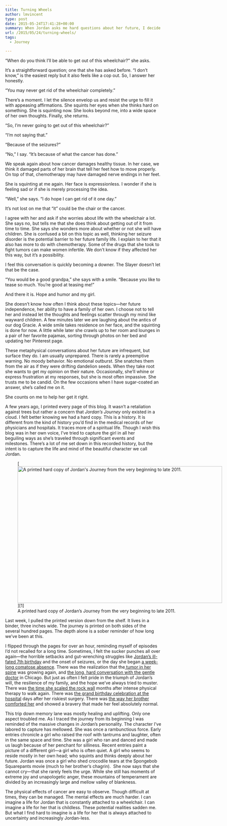 ```yaml
---
title: Turning Wheels
author: lmvincent
type: post
date: 2015-05-24T17:41:28+00:00
summary: When Jordan asks me hard questions about her future, I decide to look back on the journey. I find plenty of reason for gratitude, pride and for hope. But my trip down memory lane also reminds me that we must never take a day for granted.
url: /2015/05/24/turning-wheels/
tags:
  - Journey

---
```

“When do you think I’ll be able to get out of this wheelchair?” she asks.

It’s a straightforward question; one that she has asked before. “I don’t know,” is the easiest reply but it also feels like a cop out. So, I answer her honestly.<!--more-->

“You may never get rid of the wheelchair completely.”

There’s a moment. I let the silence envelop us and resist the urge to fill it with appeasing affirmations. She squints her eyes when she thinks hard on something. She is squinting now. She looks beyond me, into a wide space of her own thoughts. Finally, she returns.

“So, I’m never going to get out of this wheelchair?”

“I’m not saying that.”

“Because of the seizures?”

“No,” I say. “It’s because of what the cancer has done.”

We speak again about how cancer damages healthy tissue. In her case, we think it damaged parts of her brain that tell her feet how to move properly. On top of that, chemotherapy may have damaged nerve endings in her feet.

She is squinting at me again. Her face is expressionless. I wonder if she is feeling sad or if she is merely processing the idea.

“Well,” she says. “I do hope I can get rid of it&nbsp;one day.”

It&#8217;s not lost on me that &#8220;it&#8221; could be the chair or the cancer.&nbsp;

I agree with her and&nbsp;ask if she worries about life with the wheelchair&nbsp;a lot. She says no, but tells me that she does think about getting out of it from time to time.&nbsp;She says she wonders more about whether or not she will have children. She is confused a bit on this topic as well, thinking her seizure disorder is the potential barrier to her future family life. I explain to her that it also has more to do with chemotherapy. Some of the drugs that she took to fight tumors can make women&nbsp;infertile. We don’t know if they&nbsp;affected her this way, but it’s a possibility.&nbsp;

I feel this conversation is quickly becoming a downer. The Slayer doesn’t let that be the case.

“You would be a good grandpa,” she says with a smile. “Because you like to tease so much. You&#8217;re good at teasing me!”

And there it is. Hope and humor and my girl.

She doesn’t know how often I think about these topics—her future independence, her ability to have a family of her own. I choose not to tell her and instead let the thoughts and feelings scatter through my mind like wayward children. A few minutes later we are laughing about the antics of our dog Gracie. A wide smile takes residence on her face, and the squinting is done for now. A little while later she crawls up to her room and lounges in a pair of her favorite pajamas, sorting through&nbsp;photos on her bed and updating her Pinterest page.

These metaphysical conversations about her future are infrequent, but surface they do. I am usually unprepared. There is rarely a preemptive warning. No moody behavior. No emotional outburst. She snatches them from the air as if they were drifting dandelion seeds. When they take root she wants to get my opinion on their nature. Occasionally, she’ll whine or express frustration at my responses, but she is most often impassive. She trusts me to be candid. On the few occasions when I have sugar-coated an answer, she’s called me on it.

She counts on me to help her get it right.

A few years ago, I printed every page of this blog. It wasn’t a retaliation against trees but rather a concern that _Jordan’s Journey_ only existed in a cloud. I felt better knowing we had a hard copy. This is a history. It is different from the kind of history you’d find in the medical records of her physicians and hospitals. It traces more of a&nbsp;spiritual life. Though I wish this blog was in her own voice, I&#8217;ve tried to capture the girl in all her beguiling&nbsp;ways as she&#8217;s traveled through significant events and milestones.&nbsp;There&#8217;s a lot of me set down in this recorded history, but the intent is to capture the life and mind of the beautiful character we call Jordan.

<figure id="attachment_688" aria-describedby="caption-attachment-688" style="width: 660px" class="wp-caption alignnone">[<img loading="lazy" class="size-full wp-image-688" src="https://jordansjourney.files.wordpress.com/2015/05/20150523_misc_040.jpg" alt="A printed hard copy of Jordan's Journey from the very beginning to late 2011." width="660" height="441" />][1]<figcaption id="caption-attachment-688" class="wp-caption-text">A printed hard copy of Jordan&#8217;s Journey from the very beginning to late 2011.</figcaption></figure>  
Last week, I pulled the printed version down from the shelf. It lives in a binder, three inches wide. The journey is printed on both sides of the several hundred pages. The depth alone is a sober reminder of how long we’ve been at this.

I flipped through the pages for over an hour, reminding myself of episodes I’d not recalled for a long time. Sometimes, I felt the sucker punches all over again—the horrible setbacks and gut-wrenching struggles like <a title="Back Again" href="https://jordanvincent.com/2005/08/21/back-again/" target="_blank" rel="noopener">Jordan’s ill-fated 7th&nbsp;birthday</a> and the onset of seizures, or the day she began <a title="October Curse" href="https://jordanvincent.com/2006/10/16/october-curse/" target="_blank" rel="noopener">a week-long comatose absence</a>. There was the realization that the<a title="Event Horizon" href="https://jordanvincent.com/2010/07/12/event-horizon/" target="_blank" rel="noopener">&nbsp;tumor in her spine</a>&nbsp;was growing again, and <a title="Word Games" href="https://jordanvincent.com/2010/08/01/word-games/" target="_blank" rel="noopener">the long, hard conversation with the gentle doctor</a> in Chicago. But just as often I felt pride in the triumph of Jordan’s will, the resilience of my family, and the hope we’ve always tried to muster. There was <a title="Quest for The Hard Ones" href="https://jordanvincent.com/2007/01/09/wish-day-2-quest-for-the-hard-ones/" target="_blank" rel="noopener">the time she scaled the rock wall</a> months after intense physical therapy to walk again. There was <a title="What a Day!" href="https://jordanvincent.com/2011/08/22/what-a-day/" target="_blank" rel="noopener">the grand birthday celebration at the hospital</a> days after her riskiest surgery. There was <a title="An Unassuming Hero" href="https://jordanvincent.com/2004/12/07/an-unassuming-hero/" target="_blank" rel="noopener">the way her brother comforted her</a> and showed a bravery that made her feel absolutely normal.

This trip down memory lane was mostly healing and uplifting. Only one aspect troubled me. As I traced the journey from its beginning I was reminded of the massive changes in Jordan&#8217;s personality. The character I&#8217;ve labored to capture has mellowed. She was once a rambunctious force. Early entries chronicle a girl who raised the roof with tantrums and laughter, often in the same space and time. She was a girl who ran and danced and made us laugh because of her penchant for silliness. Recent entries paint a picture of a different girl—a girl who is often quiet. A girl who seems to reside mostly in her own head; who squints and thinks deeply about her future. Jordan was once a girl who shed crocodile tears at the Spongebob Squarepants movie (much to her brother’s chagrin).&nbsp; She now says that she cannot cry—that she rarely feels the urge. While she still has moments of extreme joy and unapologetic anger, these mountains of temperament are divided by an increasingly large and mellow valley of blankness.

The physical effects of cancer are easy to observe. Though difficult at times, they can be managed. The mental effects are much harder. I can imagine a life for Jordan that is constantly attached to a wheelchair. I can imagine a life for her that is childless. These potential realities sadden me. But what I find hard to imagine is a life for her that is always attached to uncertainty and increasingly Jordan-less.

 [1]: https://jordansjourney.files.wordpress.com/2015/05/20150523_misc_040.jpg
